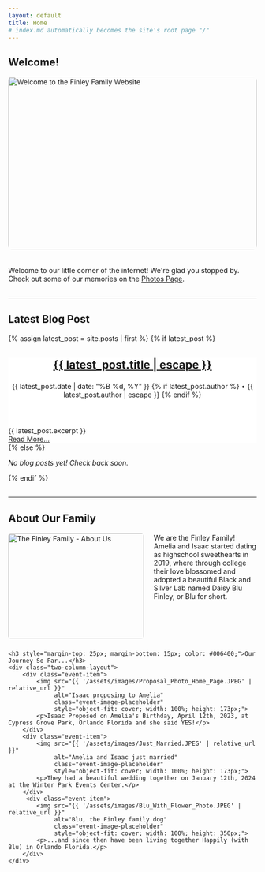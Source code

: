```yaml
---
layout: default
title: Home
# index.md automatically becomes the site's root page "/"
---
```


<div class="welcome-section">
    <h2>Welcome!</h2>
    <img src="{{ '/assets/images/family_photo_placeholder.JPEG' | relative_url }}" 
         alt="Welcome to the Finley Family Website" 
         class="event-image-placeholder" 
         style="width: 100%; height: 350px; object-fit: cover; margin-bottom: 20px; border-radius: 8px;">
    <p>Welcome to our little corner of the internet! We're glad you stopped by. Check out some of our memories on the <a href="{{ '/photos/' | relative_url }}">Photos Page</a>.</p>
</div>

<hr style="margin: 30px 0;">

<div class="latest-post-section">
    <h2>Latest Blog Post</h2>
    {% assign latest_post = site.posts | first %}
    {% if latest_post %}
      <article class="post-preview-item event-item" style="flex: 1 1 100%; background-color: #fff; border: none; padding: 0;">
          <header>
              <h3 class="post-preview-title" style="font-size: 1.6em;">
                <a href="{{ latest_post.url | relative_url }}">{{ latest_post.title | escape }}</a>
              </h3>
              <p class="post-meta">
                <time datetime="{{ latest_post.date | date_to_xmlschema }}">{{ latest_post.date | date: "%B %d, %Y" }}</time>
                {% if latest_post.author %}
                  • <span class="post-author">{{ latest_post.author | escape }}</span>
                {% endif %}
              </p>
          </header>
          <div class="post-excerpt">
            {{ latest_post.excerpt }}
          </div>
          <footer class="post-read-more">
             <a href="{{ latest_post.url | relative_url }}" class="read-more-btn">Read More...</a>
          </footer>
        </article>
    {% else %}
      <p><em>No blog posts yet! Check back soon.</em></p>
    {% endif %}
</div>

<hr style="margin: 30px 0;">

<div class="about-section">
    <h2>About Our Family</h2>
    <img src="{{ '/assets/images/About_Us.JPEG' | relative_url }}" 
         alt="The Finley Family - About Us" 
         class="about-image-placeholder"
         style="width: 275px; height: 213px; object-fit: cover; float: left; margin-right: 20px; margin-bottom: 10px; border-radius: 5px;">
         <p>We are the Finley Family! Amelia and Isaac started dating as highschool sweethearts in 2019, where through college their love blossomed and adopted a beautiful Black and Silver Lab named Daisy Blu Finley, or Blu for short.</p>
    <div style="clear:both;"></div> 

    <h3 style="margin-top: 25px; margin-bottom: 15px; color: #006400;">Our Journey So Far...</h3>
    <div class="two-column-layout">
        <div class="event-item">
            <img src="{{ '/assets/images/Proposal_Photo_Home_Page.JPEG' | relative_url }}" 
                 alt="Isaac proposing to Amelia" 
                 class="event-image-placeholder"
                 style="object-fit: cover; width: 100%; height: 173px;">
            <p>Isaac Proposed on Amelia's Birthday, April 12th, 2023, at Cypress Grove Park, Orlando Florida and she said YES!</p>
        </div>
        <div class="event-item">
            <img src="{{ '/assets/images/Just_Married.JPEG' | relative_url }}" 
                 alt="Amelia and Isaac just married" 
                 class="event-image-placeholder"
                 style="object-fit: cover; width: 100%; height: 173px;">
            <p>They had a beautiful wedding together on January 12th, 2024 at the Winter Park Events Center.</p>
        </div>
         <div class="event-item">
            <img src="{{ '/assets/images/Blu_With_Flower_Photo.JPEG' | relative_url }}" 
                 alt="Blu, the Finley family dog" 
                 class="event-image-placeholder"
                 style="object-fit: cover; width: 100%; height: 350px;">
            <p>...and since then have been living together Happily (with Blu) in Orlando Florida.</p>
        </div>
    </div>
</div>
